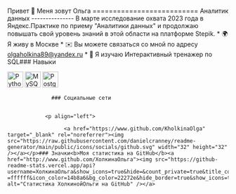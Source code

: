 Привет 👋 Меня зовут Ольга ========================== Аналитик данных --------------- В марте исследование охвата 2023 года в Яндекс.Практике по приему "Аналитики данных" и продолжаю повышать свой уровень знаний в этой области на платформе Stepik. * 🌍 Я живу в Москве * ✉️ Вы можете связаться со мной по адресу [olgaholkina89@yandex.ru](mailto:olgaholkina89@yandex.ru) * 🧠 Я изучаю Интерактивный тренажер по SQL### Навыки 
<p align="left">
 <a href="https://www.python.org/" target="_blank" rel="noreferrer"><img src="https://raw.githubusercontent.com/ danielcranney/readme-generator/main/public/icons/skills/python-colored.svg" width="36" height="36" alt="Python" /></a> <a href="https:
 // www.mysql.com/" target="_blank" rel="noreferrer"><img src="https://raw.githubusercontent.com/danielcranney/readme-generator/main/public/icons/skills/mysql-colored .svg" width="36" height="36" alt="MySQL" /></a>
 <a href="https://www.postgresql.org/" target="_blank" rel="noreferrer" ><img src="https://raw.
githubusercontent.com/danielcranney/readme-generator/main/public/icons/skills/postgresql-colored.svg" width="36" height="36" alt="PostgreSQL" /></a> </p>
                    
                  ### Социальные сети
                  
                   
                <p align="left"> 
                          
                      <a href="https://www.github.com/KholkinaOlga" target="_blank" rel="noreferrer"><img src="https://raw.githubusercontent.com/danielcranney/readme-generator/main/public/icons/socials/github.svg" width="32" height="32" /></a></p>### Значки<b>Моя статистика на GitHub</b><a href="http://www.github.com/ХолкинаОльга"><img src="https://github-readme-stats.vercel.app/api?username=ХолкинаОльга&show_icons=true&hide=&count_private=true&title_color=14b8a6&text_color =ffffff&icon_color=14b8a6&bg_color=22272e&hide_border=true&show_icons=true" alt="Статистика ХолкинойОльги на GitHub" /></a>
